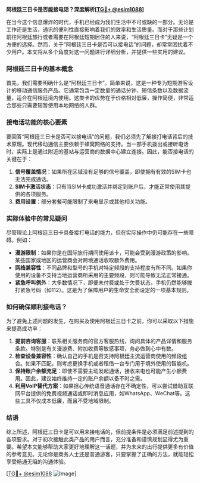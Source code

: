 **阿根廷三日卡是否能接电话？深度解析[[TG💪+ @esim1088](https://t.me/s/esim1088)]**

在当今这个信息爆炸的时代，手机已经成为我们生活中不可或缺的一部分。无论是工作还是生活，通讯的便利性直接影响着我们的效率和生活质量。而对于那些计划前往阿根廷旅行或者需要在阿根廷短期居住的人来说，“阿根廷三日卡”无疑是一个方便的选择。然而，关于“阿根廷三日卡是否可以接电话”的问题，却常常困扰着不少用户。本文将从多个角度对这一问题进行详细分析，并提供一些实用的建议。

### 阿根廷三日卡的基本概念

首先，我们需要明确什么是“阿根廷三日卡”。简单来说，这是一种专为短期游客设计的移动通信服务产品。它通常包含一定数量的通话分钟、短信条数以及数据流量，适合在阿根廷境内使用。这类卡的优势在于价格相对低廉，操作简便，非常适合那些只需要短暂使用本地网络的人群。

### 接电话功能的核心要素

要回答“阿根廷三日卡是否可以接电话”的问题，我们必须先了解接打电话背后的技术原理。现代移动通信主要依赖于蜂窝网络的支持。当一部手机拨出或接听电话时，实际上是通过附近的基站与运营商的数据中心建立连接。因此，能否接电话的关键在于：

1. **信号覆盖情况**：如果所在区域没有足够的信号覆盖，即使拥有有效的SIM卡也无法完成通话。
2. **SIM卡激活状态**：只有当SIM卡成功激活并绑定到账户后，才能正常使用其提供的各项服务。
3. **费用设置**：部分套餐可能限制了来电显示或其他相关功能。

### 实际体验中的常见疑问

尽管理论上阿根廷三日卡具备接打电话的能力，但在实际操作中仍可能存在一些障碍。例如：

- **漫游限制**：如果你是在国际旅行期间使用该卡，可能会受到漫游政策的影响。某些国家或地区的运营商会对跨境通话收取额外费用。
- **网络兼容性**：不同品牌和型号的手机对特定频段的支持程度有所不同。如果你使用的设备不支持当地运营商所采用的主要频段，则可能导致无法正常接通。
- **紧急呼叫例外**：大多数情况下，即便未付费或处于欠费状态，手机仍然能够拨打紧急号码（如112）。这是为了保障用户的生命安全而设定的一项基本规则。

### 如何确保顺利接电话？

为了避免上述问题的发生，在购买及使用阿根廷三日卡之前，你可以采取以下措施来提高成功率：

1. **提前咨询客服**：联系相关服务商的官方客服热线，询问具体的产品详情和服务条款。特别是有关漫游费、附加收费等敏感事项，务必做到心中有数。
2. **检查设备兼容性**：确认自己的手机是否支持阿根廷主流运营商使用的频段组合。如果不匹配，则考虑更换手机或者租借一台专门用于境外使用的智能机。
3. **保持账户余额充足**：即使不需要主动发起通话，接收来电也可能产生小额费用。因此，建议始终维持一定的账户余额以备不时之需。
4. **利用VoIP替代方案**：如果担心传统语音通话存在不确定性，可以尝试借助互联网平台提供的免费视频通话或即时消息应用，如WhatsApp、WeChat等。这些工具不仅成本低廉，而且不受地域限制。

### 结语

综上所述，阿根廷三日卡是可以用来接电话的，但前提条件是必须满足前述提到的各项要求。对于初次接触此类产品的用户而言，充分准备和谨慎规划显得尤为重要。希望本文能够帮助大家更好地理解这一话题，并为未来的出行提供更多有价值的参考意见。无论你是商务人士还是普通游客，只要掌握了正确的方法，就能轻松享受畅通无阻的沟通体验。

[[TG💪+ @esim1088](https://t.me/s/esim1088) ![Image](https://i.postimg.cc/4NQfJmqS/Snipaste-2025-05-13-00-14-12.png)]